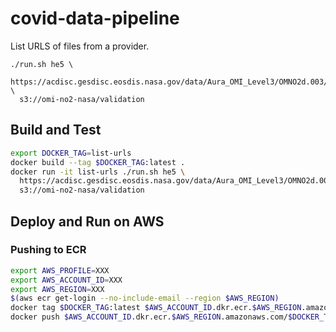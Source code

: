# covid-data-pipeline

List URLS of files from a provider.

```
./run.sh he5 \
  https://acdisc.gesdisc.eosdis.nasa.gov/data/Aura_OMI_Level3/OMNO2d.003/2020/ \
  s3://omi-no2-nasa/validation
```

## Build and Test

```bash
export DOCKER_TAG=list-urls
docker build --tag $DOCKER_TAG:latest .
docker run -it list-urls ./run.sh he5 \
  https://acdisc.gesdisc.eosdis.nasa.gov/data/Aura_OMI_Level3/OMNO2d.003/2020/ \
  s3://omi-no2-nasa/validation
```

## Deploy and Run on AWS

### Pushing to ECR

```bash
export AWS_PROFILE=XXX
export AWS_ACCOUNT_ID=XXX
export AWS_REGION=XXX
$(aws ecr get-login --no-include-email --region $AWS_REGION)
docker tag $DOCKER_TAG:latest $AWS_ACCOUNT_ID.dkr.ecr.$AWS_REGION.amazonaws.com/$DOCKER_TAG:latest
docker push $AWS_ACCOUNT_ID.dkr.ecr.$AWS_REGION.amazonaws.com/$DOCKER_TAG:latest
```
